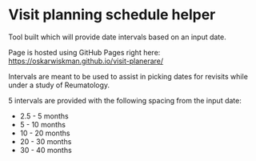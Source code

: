 # Visit planning schedule helper

Tool built which will provide date intervals based on an input date. 

Page is hosted using GitHub Pages right here: https://oskarwiskman.github.io/visit-planerare/

Intervals are meant to be used to assist in picking dates for revisits while under a study of Reumatology.

5 intervals are provided with the following spacing from the input date:

* 2.5 - 5 months
* 5 - 10 months
* 10 - 20 months
* 20 - 30 months
* 30 - 40 months

